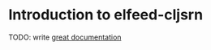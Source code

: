 # Introduction to elfeed-cljsrn

TODO: write [great documentation](http://jacobian.org/writing/what-to-write/)
